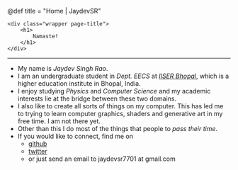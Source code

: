 @def title = "Home | JaydevSR"

~~~
<div class="wrapper page-title">
    <h1>
        Namaste!
    </h1> 
</div>
~~~

---

- My name is _Jaydev Singh Rao_. 
- I am an undergraduate student in _Dept. EECS_ at _[IISER Bhopal](https://iiserb.ac.in/)_, which is a higher education institute in Bhopal, India.
- I enjoy studying _Physics_ and _Computer Science_ and my academic interests lie at the bridge between these two domains.
- I also like to create all sorts of things on my computer. This has led me to trying to learn computer graphics, shaders and generative art in my free time. I am not there yet.
- Other than this I do most of the things that people to _pass their time_.
- If you would like to connect, find me on
  - [github](https://github.com/JaydevSR)
  - [twitter](https://twitter.com/JaydevSR)
  - or just send an email to jaydevsr7701 at gmail.com 